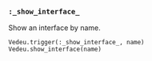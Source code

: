 ### `:_show_interface_`

Show an interface by name.

    Vedeu.trigger(:_show_interface_, name)
    Vedeu.show_interface(name)

